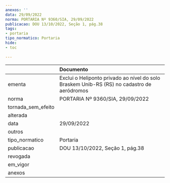 ```yaml
---
anexos: ''
data: 29/09/2022
norma: PORTARIA Nº 9360/SIA, 29/09/2022
publicacao: DOU 13/10/2022, Seção 1, pág.38
tags:
- portaria
tipo_normatico: Portaria
hide: 
- toc 
 
---
```


|                    | Documento                                                                                  |
|:-------------------|:-------------------------------------------------------------------------------------------|
| ementa             | Exclui o Heliponto privado ao nível do solo Braskem Unib-RS (RS) no cadastro de aeródromos |
| norma              | PORTARIA Nº 9360/SIA, 29/09/2022                                                           |
| tornada_sem_efeito |                                                                                            |
| alterada           |                                                                                            |
| data               | 29/09/2022                                                                                 |
| outros             |                                                                                            |
| tipo_normatico     | Portaria                                                                                   |
| publicacao         | DOU 13/10/2022, Seção 1, pág.38                                                            |
| revogada           |                                                                                            |
| em_vigor           |                                                                                            |
| anexos             |                                                                                            |
